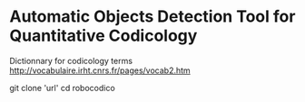 # Automatic Objects Detection Tool for Quantitative Codicology

Dictionnary for codicology terms
http://vocabulaire.irht.cnrs.fr/pages/vocab2.htm

git clone 'url'
cd robocodico
